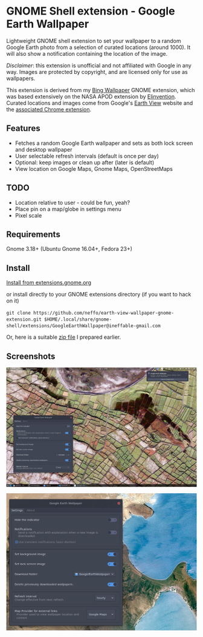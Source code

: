 # GNOME Shell extension - Google Earth Wallpaper

Lightweight GNOME shell extension to set your wallpaper to a random Google Earth photo from a selection of curated locations (around 1000). It will
also show a notification containing the location of the image.

*Disclaimer*: this extension is unofficial and not affiliated with Google in any way. Images are protected by copyright, and are licensed only
for use as wallpapers.

This extension is derived from my [Bing Wallpaper](https://github.com/neffo/bing-wallpaper-gnome-extension) GNOME extension, which was based extensively on the NASA APOD extension by [Elinvention](https://github.com/Elinvention). Curated locations and images come from Google's [Earth View](https://earthview.withgoogle.com/) website and the [associated Chrome extension](https://chrome.google.com/webstore/detail/earth-view-from-google-ea/bhloflhklmhfpedakmangadcdofhnnoh?hl=en).

## Features

* Fetches a random Google Earth wallpaper and sets as both lock screen and desktop wallpaper
* User selectable refresh intervals (default is once per day)
* Optional: keep images or clean up after (later is default)
* View location on Google Maps, Gnome Maps, OpenStreetMaps

## TODO

* Location relative to user - could be fun, yeah?
* Place pin on a map/globe in settings menu
* Pixel scale

## Requirements

Gnome 3.18+ (Ubuntu Gnome 16.04+, Fedora 23+)

## Install

[Install from extensions.gnome.org](https://extensions.gnome.org/extension/1262/bing-wallpaper-changer/)

or install directly to your GNOME extensions directory (if you want to hack on it)

`git clone https://github.com/neffo/earth-view-wallpaper-gnome-extension.git $HOME/.local/share/gnome-shell/extensions/GoogleEarthWallpaper@ineffable-gmail.com`

Or, here is a suitable [zip file](https://neffo.github.io/GoogleEarthWallpaper@neffo.github.com.zip) I prepared earlier.

## Screenshots

![Screenshot](/screenshot/notification.jpg)

![Settings](/screenshot/settings.png)
